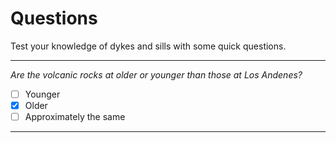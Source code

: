 
# Questions

Test your knowledge of dykes and sills with some quick questions.

---

*Are the volcanic rocks at older or younger than those at Los Andenes?*

- [ ] Younger
- [x] Older
- [ ] Approximately the same

---
